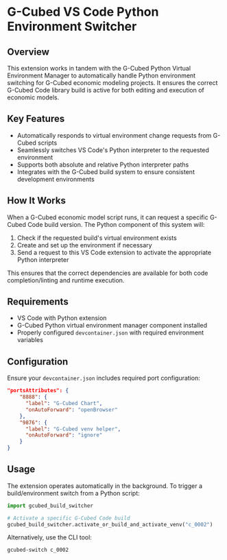 # G-Cubed VS Code Python Environment Switcher

## Overview
This extension works in tandem with the G-Cubed Python Virtual Environment Manager to automatically handle Python environment switching for G-Cubed economic modeling projects. It ensures the correct G-Cubed Code library build is active for both editing and execution of economic models.

## Key Features
- Automatically responds to virtual environment change requests from G-Cubed scripts
- Seamlessly switches VS Code's Python interpreter to the requested environment
- Supports both absolute and relative Python interpreter paths
- Integrates with the G-Cubed build system to ensure consistent development environments

## How It Works
When a G-Cubed economic model script runs, it can request a specific G-Cubed Code build version. The Python component of this system will:
1. Check if the requested build's virtual environment exists
2. Create and set up the environment if necessary
3. Send a request to this VS Code extension to activate the appropriate Python interpreter

This ensures that the correct dependencies are available for both code completion/linting and runtime execution.

## Requirements
- VS Code with Python extension
- G-Cubed Python virtual environment manager component installed
- Properly configured `devcontainer.json` with required environment variables

## Configuration
Ensure your `devcontainer.json` includes required port configuration:
```json
"portsAttributes": {
    "8888": {
      "label": "G-Cubed Chart",
      "onAutoForward": "openBrowser"
    },
    "9876": {
      "label": "G-Cubed venv helper",
      "onAutoForward": "ignore"
    }
}
```

## Usage
The extension operates automatically in the background. To trigger a build/environment switch from a Python script:

```python
import gcubed_build_switcher

# Activate a specific G-Cubed Code build
gcubed_build_switcher.activate_or_build_and_activate_venv("c_0002")
```

Alternatively, use the CLI tool:
```bash
gcubed-switch c_0002

